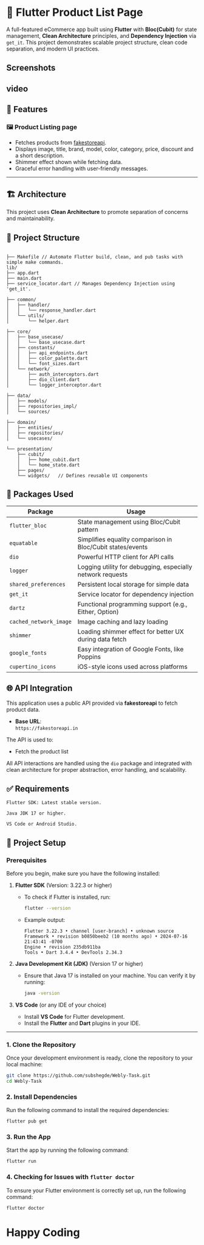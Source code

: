 # 🛒 Flutter Product List Page

A full-featured eCommerce app built using **Flutter** with **Bloc(Cubit)** for state management, **Clean Architecture** principles, and **Dependency Injection** via `get_it`. This project demonstrates scalable project structure, clean code separation, and modern UI practices.

## Screenshots

## video

## 🚀 Features

### 🖼️ Product Listing page
- Fetches products from [fakestoreapi](https://fakestoreapi.in/docs).
- Displays image, title, brand, model, color, category, price, discount and a short description.
- Shimmer effect shown while fetching data.
- Graceful error handling with user-friendly messages.
---

## 🏗️ Architecture

This project uses **Clean Architecture** to promote separation of concerns and maintainability.

## 📁 Project Structure

```plaintext

├── Makefile // Automate Flutter build, clean, and pub tasks with simple make commands.
lib/
├── app.dart
├── main.dart
├── service_locator.dart // Manages Dependency Injection using 'get_it'. 

├── common/
│   ├── handler/
│   │   └── response_handler.dart
│   └── utils/
│       └── helper.dart

├── core/
│   ├── base_usecase/
│   │   └── base_usecase.dart
│   ├── constants/
│   │   ├── api_endpoints.dart
│   │   ├── color_palette.dart
│   │   └── font_sizes.dart
│   └── network/
│       ├── auth_interceptors.dart
│       ├── dio_client.dart
│       └── logger_interceptor.dart

├── data/
│   ├── models/
│   ├── repositories_impl/
│   └── sources/

├── domain/
│   ├── entities/
│   ├── repositories/
│   └── usecases/

└── presentation/
    ├── cubit/
    │   ├── home_cubit.dart
    │   └── home_state.dart
    ├── pages/
    └── widgets/   // Defines reusable UI components

```
## 🧰 Packages Used

| Package                 | Usage                                                      |
|------------------------|------------------------------------------------------------|
| `flutter_bloc`         | State management using Bloc/Cubit pattern                  |
| `equatable`            | Simplifies equality comparison in Bloc/Cubit states/events |
| `dio`                  | Powerful HTTP client for API calls                         |
| `logger`               | Logging utility for debugging, especially network requests |
| `shared_preferences`   | Persistent local storage for simple data                   |
| `get_it`               | Service locator for dependency injection                   |
| `dartz`                | Functional programming support (e.g., Either, Option)      |
| `cached_network_image`| Image caching and lazy loading                             |
| `shimmer`              | Loading shimmer effect for better UX during data fetch     |
| `google_fonts`         | Easy integration of Google Fonts, like Poppins             |
| `cupertino_icons`      | iOS-style icons used across platforms                      |


## 🌐 API Integration

This application uses a public API provided via **fakestoreapi** to fetch product data.

- **Base URL**:  
  `https://fakestoreapi.in`

The API is used to:
- Fetch the product list

All API interactions are handled using the `dio` package and integrated with clean architecture for proper abstraction, error handling, and scalability.



## ✅ **Requirements**

    Flutter SDK: Latest stable version.

    Java JDK 17 or higher.

    VS Code or Android Studio.


## 🔧 Project Setup

### Prerequisites

Before you begin, make sure you have the following installed:

1. **Flutter SDK** (Version: 3.22.3 or higher)
   - To check if Flutter is installed, run:
     ```bash
     flutter --version
     ```
   - Example output:
     ```
     Flutter 3.22.3 • channel [user-branch] • unknown source
     Framework • revision b0850beeb2 (10 months ago) • 2024-07-16 21:43:41 -0700
     Engine • revision 235db911ba
     Tools • Dart 3.4.4 • DevTools 2.34.3
     ```

2. **Java Development Kit (JDK)** (Version 17 or higher)
   - Ensure that Java 17 is installed on your machine. You can verify it by running:
     ```bash
     java -version
     ```

3. **VS Code** (or any IDE of your choice)
   - Install **VS Code** for Flutter development.
   - Install the **Flutter** and **Dart** plugins in your IDE.

---

### 1. **Clone the Repository**

Once your development environment is ready, clone the repository to your local machine:

```bash
git clone https://github.com/subshegde/Webly-Task.git
cd Webly-Task
```

### 2. **Install Dependencies**

Run the following command to install the required dependencies:

```bash
flutter pub get

```


### 3. **Run the App**

Start the app by running the following command:
```bash
flutter run
```


### 4. **Checking for Issues with** `flutter doctor`

To ensure your Flutter environment is correctly set up, run the following command:

```bash
flutter doctor
```

# Happy Coding